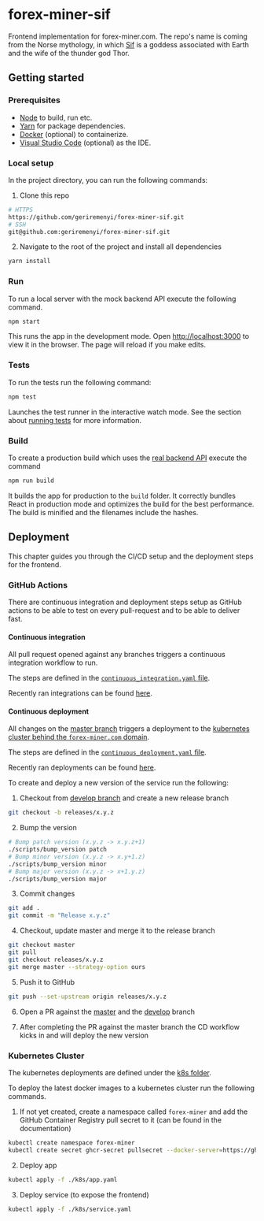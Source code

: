 # forex-miner-sif

Frontend implementation for forex-miner.com. The repo's name is coming from the Norse mythology, in which [Sif](https://en.wikipedia.org/wiki/Sif) is a goddess associated with Earth and the wife of the thunder god Thor.

## Getting started

### Prerequisites

- [Node](https://nodejs.org/en/) to build, run etc.
- [Yarn](https://classic.yarnpkg.com/en/docs/install) for package dependencies.
- [Docker](https://www.docker.com/products/docker-desktop) (optional) to containerize.
- [Visual Studio Code](https://code.visualstudio.com/) (optional) as the IDE.

### Local setup

In the project directory, you can run the following commands:

1. Clone this repo
```bash
# HTTPS
https://github.com/geriremenyi/forex-miner-sif.git
# SSH
git@github.com:geriremenyi/forex-miner-sif.git
```

2. Navigate to the root of the project and install all dependencies
```bash
yarn install
```

### Run

To run a local server with the mock backend API execute the following command.
```bash
npm start
```
This runs the app in the development mode. Open [http://localhost:3000](http://localhost:3000) to view it in the browser. The page will reload if you make edits.

### Tests

To run the tests run the following command:
```bash
npm test
```

Launches the test runner in the interactive watch mode. See the section about [running tests](https://facebook.github.io/create-react-app/docs/running-tests) for more information.

### Build

To create a production build which uses the [real backend API](https://github.com/geriremenyi/forex-miner-heimdallr) execute the command
```bash
npm run build
```

It builds the app for production to the `build` folder. It correctly bundles React in production mode and optimizes the build for the best performance. The build is minified and the filenames include the hashes.

## Deployment

This chapter guides you through the CI/CD setup and the deployment steps for the frontend.

### GitHub Actions

There are continuous integration and deployment steps setup as GitHub actions to be able to test on every pull-request and to be able to deliver fast.

#### Continuous integration

All pull request opened against any branches triggers a continuous integration workflow to run.

The steps are defined in the [`continuous_integration.yaml` file](.github/workflows/continuous_integration.yaml).

Recently ran integrations can be found [here](https://github.com/geriremenyi/forex-miner-sif/actions?query=workflow%3A"Continuous+Integration").

#### Continuous deployment

All changes on the [master branch](https://github.com/geriremenyi/forex-miner-sif/tree/master) triggers a deployment to the [kubernetes cluster behind the `forex-miner.com` domain](https://github.com/geriremenyi/forex-miner-asgard).

The steps are defined in the [`continuous_deployment.yaml` file](.github/workflows/continuous_deployment.yaml).

Recently ran deployments can be found [here](https://github.com/geriremenyi/forex-miner-sif/actions?query=workflow%3A"Continuous+Deployment").

To create and deploy a new version of the service run the following:

1. Checkout from [develop branch](https://github.com/geriremenyi/forex-miner-sif/tree/develop) and create a new release branch
```bash
git checkout -b releases/x.y.z
```

2. Bump the version
```bash
# Bump patch version (x.y.z -> x.y.z+1)
./scripts/bump_version patch
# Bump minor version (x.y.z -> x.y+1.z)
./scripts/bump_version minor
# Bump major version (x.y.z -> x+1.y.z)
./scripts/bump_version major
```

3. Commit changes
```bash
git add .
git commit -m "Release x.y.z"
```

4. Checkout, update master and merge it to the release branch
```bash
git checkout master
git pull
git checkout releases/x.y.z
git merge master --strategy-option ours
```

5. Push it to GitHub
```bash
git push --set-upstream origin releases/x.y.z
```

6. Open a PR against the [master](https://github.com/geriremenyi/forex-miner-sif/tree/master) and the [develop](https://github.com/geriremenyi/forex-miner-sif/tree/develop) branch

7. After completing the PR against the master branch the CD workflow kicks in and will deploy the new version

### Kubernetes Cluster

The kubernetes deployments are defined under the [k8s folder](k8s).

To deploy the latest docker images to a kubernetes cluster run the following commands.
1. If not yet created, create a namespace called `forex-miner` and add the GitHub Container Registry pull secret to it (can be found in the documentation)
```bash
kubectl create namespace forex-miner
kubectl create secret ghcr-secret pullsecret --docker-server=https://ghcr.io/ --docker-username=notneeded --docker-password={PULL_SECRET_VALUE}
```
2. Deploy app
```bash
kubectl apply -f ./k8s/app.yaml
```
3. Deploy service (to expose the frontend)
```bash
kubectl apply -f ./k8s/service.yaml
```